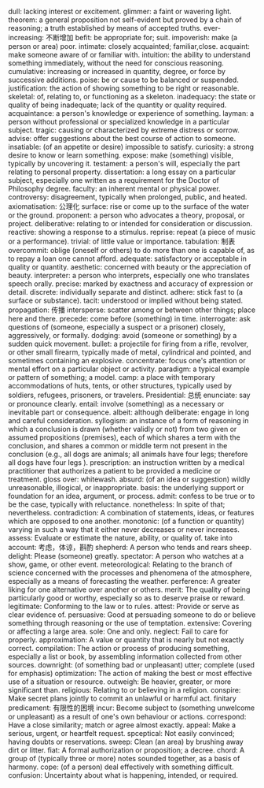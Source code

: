 dull: lacking interest or excitement.
glimmer: a faint or wavering light.
theorem: a general proposition not self-evident but proved by a chain of reasoning; a truth established by means of accepted truths.
ever-increasing: 不断增加
befit: be appropriate for; suit.
impoverish: make (a person or area) poor.
intimate: closely acquainted; familiar,close.
acquaint: make someone aware of or familiar with.
intuition: the ability to understand something immediately, without the need for conscious reasoning.
cumulative: increasing or increased in quantity, degree, or force by successive additions.
poise: be or cause to be balanced or suspended.
justification: the action of showing something to be right or reasonable.
skeletal: of, relating to, or functioning as a skeleton.
inadequacy: the state or quality of being inadequate; lack of the quantity or quality required.
acquaintance: a person's knowledge or experience of something.
layman: a person without professional or specialized knowledge in a particular subject.
tragic: causing or characterized by extreme distress or sorrow.
advise: offer suggestions about the best course of action to someone.
insatiable: (of an appetite or desire) impossible to satisfy.
curiosity: a strong desire to know or learn something.
expose: make (something) visible, typically by uncovering it.
testament: a person's will, especially the part relating to personal property.
dissertation: a long essay on a particular subject, especially one written as a requirement for the Doctor of Philosophy degree.
faculty: an inherent mental or physical power.
controversy: disagreement, typically when prolonged, public, and heated.
axiomatisation: 公理化
surface: rise or come up to the surface of the water or the ground.
proponent: a person who advocates a theory, proposal, or project.
deliberative: relating to or intended for consideration or discussion.
reactive: showing a response to a stimulus.
reprise: repeat (a piece of music or a performance).
trivial: of little value or importance.
tabulation: 制表
overcommit: oblige (oneself or others) to do more than one is capable of, as to repay a loan one cannot afford.
adequate: satisfactory or acceptable in quality or quantity.
aesthetic: concerned with beauty or the appreciation of beauty.
interpreter: a person who interprets, especially one who translates speech orally.
precise: marked by exactness and accuracy of expression or detail.
discrete: individually separate and distinct.
adhere: stick fast to (a surface or substance).
tacit: understood or implied without being stated.
propagation: 传播
intersperse: scatter among or between other things; place here and there.
precede: come before (something) in time.
interrogate: ask questions of (someone, especially a suspect or a prisoner) closely, aggressively, or formally.
dodging: avoid (someone or something) by a sudden quick movement.
bullet: a projectile for firing from a rifle, revolver, or other small firearm, typically made of metal, cylindrical and pointed, and sometimes containing an explosive.
concentrate: focus one's attention or mental effort on a particular object or activity.
paradigm: a typical example or pattern of something; a model.
camp: a place with temporary accommodations of huts, tents, or other structures, typically used by soldiers, refugees, prisoners, or travelers.
Presidential: 总统
enunciate: say or pronounce clearly.
entail: involve (something) as a necessary or inevitable part or consequence.
albeit: although
deliberate: engage in long and careful consideration.
syllogism: an instance of a form of reasoning in which a conclusion is drawn (whether validly or not) from two given or assumed propositions (premises), each of which shares a term with the conclusion, and shares a common or middle term not present in the conclusion (e.g., all dogs are animals; all animals have four legs; therefore all dogs have four legs ).
prescription: an instruction written by a medical practitioner that authorizes a patient to be provided a medicine or treatment.
gloss over: whitewash.
absurd: (of an idea or suggestion) wildly unreasonable, illogical, or inappropriate.
basis: the underlying support or foundation for an idea, argument, or process.
admit: confess to be true or to be the case, typically with reluctance.
nonetheless: In spite of that; nevertheless.
contradiction: A combination of statements, ideas, or features which are opposed to one another.
monotonic: (of a function or quantity) varying in such a way that it either never decreases or never increases.
assess: Evaluate or estimate the nature, ability, or quality of.
take into account: 考虑，体谅，斟酌
shepherd: A person who tends and rears sheep.
delight: Please (someone) greatly.
spectator: A person who watches at a show, game, or other event.
meteorological: Relating to the branch of science concerned with the processes and phenomena of the atmosphere, especially as a means of forecasting the weather.
perference: A greater liking for one alternative over another or others.
merit: The quality of being particularly good or worthy, especially so as to deserve praise or reward.
legitimate: Conforming to the law or to rules.
attest: Provide or serve as clear evidence of.
persuasive: Good at persuading someone to do or believe something through reasoning or the use of temptation.
extensive: Covering or affecting a large area.
sole: One and only.
neglect: Fail to care for properly.
approximation: A value or quantity that is nearly but not exactly correct.
compilation: The action or process of producing something, especially a list or book, by assembling information collected from other sources.
downright: (of something bad or unpleasant) utter; complete (used for emphasis)
optimization: The action of making the best or most effective use of a situation or resource.
outweigh: Be heavier, greater, or more significant than.
religious: Relating to or believing in a religion.
conspire: Make secret plans jointly to commit an unlawful or harmful act.
finitary predicament: 有限性的困境
incur: Become subject to (something unwelcome or unpleasant) as a result of one's own behaviour or actions.
correspond: Have a close similarity; match or agree almost exactly.
appeal: Make a serious, urgent, or heartfelt request.
spceptical: Not easily convinced; having doubts or reservations.
sweep: Clean (an area) by brushing away dirt or litter.
fiat: A formal authorization or proposition; a decree.
chord: A group of (typically three or more) notes sounded together, as a basis of harmony.
cope: (of a person) deal effectively with something difficult.
confusion: Uncertainty about what is happening, intended, or required.
